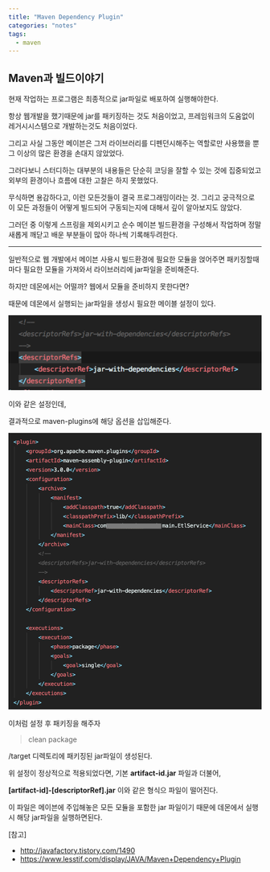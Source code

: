 ```yaml
---
title: "Maven Dependency Plugin"
categories: "notes"
tags:
  - maven
---
```


## Maven과 빌드이야기

현재 작업하는 프로그램은 최종적으로 jar파일로 배포하여 실행해야한다.

항상 웹개발을 했기때문에 jar를 패키징하는 것도 처음이었고, 프레임워크의 도움없이 레거시시스템으로 개발하는것도 처음이었다.

그리고 사실 그동안 메이븐은 그저 라이브러리를 디펜던시해주는 역할로만 사용했을 뿐 그 이상의 많은 환경을 손대지 않았었다.

그러다보니 스터디하는 대부분의 내용들은 단순히 코딩을 잘할 수 있는 것에 집중되었고 외부의 환경이나 흐름에 대한 고찰은 하지 못했었다.

무식하면 용감하다고, 이런 모든것들이 결국 프로그래밍이라는 것. 그리고 궁극적으로 이 모든 과정들이 어떻게 빌드되어 구동되는지에 대해서 깊이 알아보지도 않았다.

그러던 중 이렇게 스프링을 제외시키고 순수 메이븐 빌드환경을 구성해서 작업하며 정말 새롭게 깨닫고 배운 부분들이 많아 하나씩 기록해두려한다.

---

일반적으로 웹 개발에서 메이븐 사용시 빌드환경에 필요한 모듈을 얹어주면 패키징할때마다 필요한 모듈을 가져와서 라이브러리에 jar파일을 준비해준다. 

하지만 데몬에서는 어떨까? 웹에서 모듈을 준비하지 못한다면?

때문에 데몬에서 실행되는 jar파일을 생성시 필요한 메이블 설정이 있다.

![jar](/assets/images/notes/181018/dependency_jar.png)

이와 같은 설정인데,

결과적으로 maven-plugins에 해당 옵션을 삽입해준다.

![config](/assets/images/notes/181018/config.png)

이처럼 설정 후 패키징을 해주자

> clean package

/target 디렉토리에 패키징된 jar파일이 생성된다.

위 설정이 정상적으로 적용되었다면, 기본 **artifact-id.jar** 파일과 더불어, 

**[artifact-id]-[descriptorRef].jar** 이와 같은 형식으 파일이 떨어진다.

이 파일은 메이븐에 주입해놓은 모든 모듈을 포함한 jar 파일이기 때문에 데몬에서 실행시 해당 jar파일을 실행하면된다.

[참고]
- http://javafactory.tistory.com/1490
- https://www.lesstif.com/display/JAVA/Maven+Dependency+Plugin